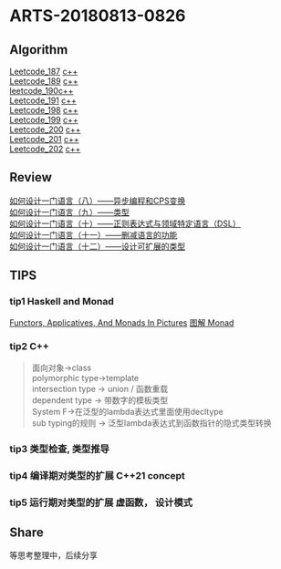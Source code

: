 # ARTS-20180813-0826
## Algorithm
[Leetcode_187](https://leetcode.com/problems/repeated-dna-sequences/description/) [c++](../leetcode/leetcode_187.cc)  
[Leetcode_189](https://leetcode.com/problems/rotate-array/description/) [c++](../leetcode/leetcode_189.cc)  
[leetcode_190](https://leetcode.com/problems/reverse-bits/description/)[c++](../leetcode/leetcode_190)  
[Leetcode_191](https://leetcode.com/problems/number-of-1-bits/description/) [c++](../leetcode/leetcode_191.cc)  
[Leetcode_198](https://leetcode.com/problems/house-robber/description/) [c++](../leetcode/leetcode_198.cc)  
[Leetcode_199](https://leetcode.com/problems/binary-tree-right-side-view/description/) [c++](../leetcode/leetcode_199.cc)  
[Leetcode_200](https://leetcode.com/problems/number-of-islands/description/) [c++](../leetcode/leetcode_200.cc)  
[Leetcode_201](https://leetcode.com/problems/bitwise-and-of-numbers-range/description/) [c++](../leetcode/leetcode_201.cc)  
[Leetcode_202](https://leetcode.com/problems/happy-number/description/) [c++](../leetcode/leetcode_202.cc)  

## Review
[如何设计一门语言（八）——异步编程和CPS变换 ](http://www.cppblog.com/vczh/archive/2013/07/27/202154.html)  
[如何设计一门语言（九）——类型](http://www.cppblog.com/vczh/archive/2013/08/17/202605.html)  
[如何设计一门语言（十）——正则表达式与领域特定语言（DSL） ](http://www.cppblog.com/vczh/archive/2013/09/16/203249.html)  
[如何设计一门语言（十一）——删减语言的功能](www.cppblog.com/vczh/archive/2013/10/19/203819.html)  
[如何设计一门语言（十二）——设计可扩展的类型](http://www.cppblog.com/vczh/archive/2013/11/10/204189.html)
## TIPS
### tip1 Haskell and Monad
[Functors, Applicatives, And Monads In Pictures](http://adit.io/posts/2013-04-17-functors,_applicatives,_and_monads_in_pictures.htm)
[图解 Monad](http://www.ruanyifeng.com/blog/2015/07/monad.html?utm_source=tuicool)

### tip2 C++ 
> 面向对象→class  
  polymorphic type→template  
    intersection type → union / 函数重载  
    dependent type → 带数字的模板类型  
    System F→在泛型的lambda表达式里面使用decltype   
    sub typing的规则 → 泛型lambda表达式到函数指针的隐式类型转换

### tip3 类型检查, 类型推导

### tip4 编译期对类型的扩展 C++21 concept 

### tip5 运行期对类型的扩展 虚函数， 设计模式

## Share
等思考整理中，后续分享

